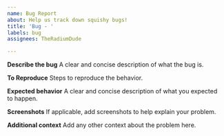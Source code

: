 ```yaml
---
name: Bug Report
about: Help us track down squishy bugs!
title: 'Bug - '
labels: bug
assignees: TheRadiumDude

---
```


**Describe the bug**
A clear and concise description of what the bug is.

**To Reproduce**
Steps to reproduce the behavior.

**Expected behavior**
A clear and concise description of what you expected to happen.

**Screenshots**
If applicable, add screenshots to help explain your problem.

**Additional context**
Add any other context about the problem here.
